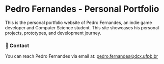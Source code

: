 # Pedro Fernandes - Personal Portfolio
This is the personal portfolio website of Pedro Fernandes, an indie game developer and Computer Science student.
This site showcases his personal projects, prototypes, and development journey.

### 📧 Contact
You can reach Pedro Fernandes via email at: pedro.fernandes@dcx.ufpb.br
